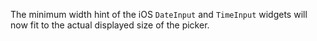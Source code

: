The minimum width hint of the iOS `DateInput` and `TimeInput` widgets will now fit to the actual displayed size of the picker.
